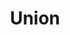 ---
title: Union
tags: ["union", "combine", "merge", "join", "integration", "overlap", "unification"]
icon: union
svg: '<svg xmlns="http://www.w3.org/2000/svg" width="24" height="24" fill="none" viewBox="0 0 24 24" stroke-width="1.5" stroke-linecap="round" stroke-linejoin="round" stroke="currentColor"><path d="M21 16.2v-2.1c0-1.68 0-2.52-.327-3.162a3 3 0 0 0-1.311-1.311C18.72 9.3 17.88 9.3 16.2 9.3h-1.5V7.8c0-1.68 0-2.52-.327-3.162a3 3 0 0 0-1.311-1.311C12.42 3 11.58 3 9.9 3H7.8c-1.68 0-2.52 0-3.162.327a3 3 0 0 0-1.311 1.311C3 5.28 3 6.12 3 7.8v2.1c0 1.68 0 2.52.327 3.162a3 3 0 0 0 1.311 1.311c.642.327 1.482.327 3.162.327h1.5v1.5c0 1.68 0 2.52.327 3.162a3 3 0 0 0 1.311 1.311C11.58 21 12.42 21 14.1 21h2.1c1.68 0 2.52 0 3.162-.327a3 3 0 0 0 1.311-1.311C21 18.72 21 17.88 21 16.2"/></svg>'
---